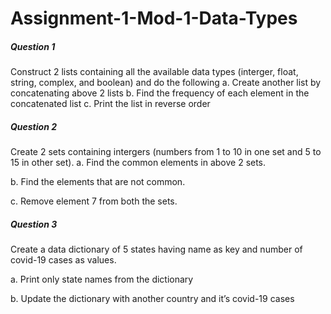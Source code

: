 # Assignment-1-Mod-1-Data-Types

##### Question 1

Construct 2 lists containing all the available data types (interger, float, string, complex, and boolean) and do the following
    a. Create another list by concatenating above 2 lists
    b. Find the frequency of each element in the concatenated list
    c. Print the list in reverse order
    
##### Question 2

Create 2 sets containing intergers (numbers from 1 to 10 in one set and 5 to 15 in other set).
a. Find the common elements in above 2 sets.

b. Find the elements that are not common.

c. Remove element 7 from both the sets.

##### Question 3
Create a data dictionary of 5 states having name as key and number of covid-19 cases as values.

a. Print only state names from the dictionary

b. Update the dictionary with another country and it’s covid-19 cases
